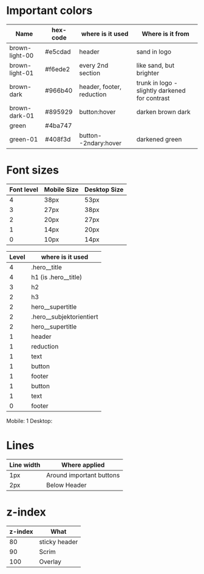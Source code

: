 # Important colors

| Name           | hex-code | where is it used          | Where is it from                               |
| -------------- | -------- | ------------------------- | ---------------------------------------------- |
| brown-light-00 | #e5cdad  | header                    | sand in logo                                   |
| brown-light-01 | #f6ede2  | every 2nd section         | like sand, but brighter                        |
| brown-dark     | #966b40  | header, footer, reduction | trunk in logo - slightly darkened for contrast |
| brown-dark-01  | #895929  | button:hover              | darken brown dark                              |
| green          | #4ba747  |                           |                                                |
| green-01       | #408f3d  | button--2ndary:hover      | darkened green                                 |

# Font sizes

| Font level | Mobile Size | Desktop Size |
| ---------- | ----------- | ------------ |
| 4          | 38px        | 53px         |
| 3          | 27px        | 38px         |
| 2          | 20px        | 27px         |
| 1          | 14px        | 20px         |
| 0          | 10px        | 14px         |

| Level | where is it used           |
| ----- | -------------------------- |
| 4     | .hero\_\_title             |
| 4     | h1 (is .hero\_\_title)     |
| 3     | h2                         |
| 2     | h3                         |
| 2     | hero\_\_supertitle         |
| 2     | .hero\_\_subjektorientiert |
| 2     | hero\_\_supertitle         |
| 1     | header                     |
| 1     | reduction                  |
| 1     | text                       |
| 1     | button                     |
| 1     | footer                     |
| 1     | button                     |
| 1     | text                       |
| 0     | footer                     |

Mobile: 1
Desktop:

# Lines

| Line width | Where applied            |
| ---------- | ------------------------ |
| 1px        | Around important buttons |
| 2px        | Below Header             |

# z-index

| z-index | What          |
| ------- | ------------- |
| 80      | sticky header |
| 90      | Scrim         |
| 100     | Overlay       |

